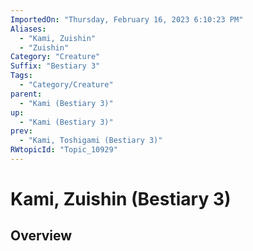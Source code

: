 ```yaml
---
ImportedOn: "Thursday, February 16, 2023 6:10:23 PM"
Aliases:
  - "Kami, Zuishin"
  - "Zuishin"
Category: "Creature"
Suffix: "Bestiary 3"
Tags:
  - "Category/Creature"
parent:
  - "Kami (Bestiary 3)"
up:
  - "Kami (Bestiary 3)"
prev:
  - "Kami, Toshigami (Bestiary 3)"
RWtopicId: "Topic_10929"
---
```

# Kami, Zuishin (Bestiary 3)
## Overview
